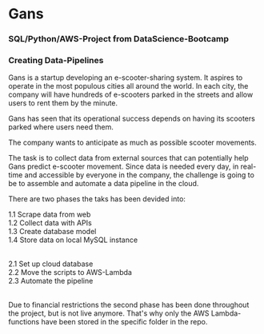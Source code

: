 # Gans
### SQL/Python/AWS-Project from DataScience-Bootcamp
### Creating Data-Pipelines

Gans is a startup developing an e-scooter-sharing system. It aspires to operate in the most populous cities all around the world. In each city, the company will have hundreds of e-scooters parked in the streets and allow users to rent them by the minute.

Gans has seen that its operational success depends on having its scooters parked where users need them.

The company wants to anticipate as much as possible scooter movements.

The task is to collect data from external sources that can potentially help Gans predict e-scooter movement. Since data is needed every day, in real-time and accessible by everyone in the company, the challenge is going to be to assemble and automate a data pipeline in the cloud.

There are two phases the taks has been devided into:

1.1 Scrape data from web<br />
1.2 Collect data with APIs<br />
1.3 Create database model<br />
1.4 Store data on local MySQL instance<br /><br />

2.1 Set up cloud database<br />
2.2 Move the scripts to AWS-Lambda<br />
2.3 Automate the pipeline<br /><br />

Due to financial restrictions the second phase has been done throughout the project, but is not live anymore. That's why only the AWS Lambda-functions have been stored in the specific folder in the repo.

